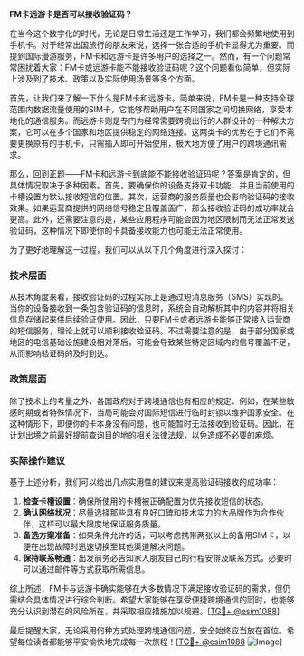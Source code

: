 **FM卡远游卡是否可以接收验证码？**

在当今这个数字化的时代，无论是日常生活还是工作学习，我们都会频繁地使用到手机卡。对于经常出国旅行的朋友来说，选择一张合适的手机卡显得尤为重要。而提到国际漫游服务，FM卡和远游卡是许多用户的选择之一。然而，有一个问题常常困扰着大家：FM卡或远游卡能不能接收验证码呢？这个问题看似简单，但实际上涉及到了技术、政策以及实际使用场景等多个方面。

首先，让我们来了解一下什么是FM卡和远游卡。简单来说，FM卡是一种支持全球范围内数据流量使用的SIM卡，它能够帮助用户在不同国家之间切换网络，享受本地化的通信服务。而远游卡则是专门为经常需要跨境出行的人群设计的一种解决方案，它可以在多个国家和地区提供稳定的网络连接。这两类卡的优势在于它们不需要更换原有的手机卡，只需插入即可开始使用，极大地方便了用户的跨境通讯需求。

那么，回到正题——FM卡和远游卡到底能不能接收验证码呢？答案是肯定的，但具体情况取决于多种因素。首先，要确保你的设备支持双卡功能，并且当前使用的卡槽设置为默认接收短信的位置。其次，运营商的服务质量也会影响验证码的接收效果。如果运营商提供的网络信号稳定且覆盖面广，那么接收验证码的成功率就会更高。此外，还需要注意的是，某些应用程序可能会因为地区限制而无法正常发送验证码，这种情况下即使你的卡具备接收能力也可能无法正常使用。

为了更好地理解这一过程，我们可以从以下几个角度进行深入探讨：

### 技术层面

从技术角度来看，接收验证码的过程实际上是通过短消息服务（SMS）实现的。当你的设备接收到一条包含验证码的信息时，系统会自动解析其中的内容并将相关信息存储起来供后续验证使用。因此，只要FM卡或者远游卡能够正常接入运营商的短信服务，理论上就可以顺利接收验证码。不过需要注意的是，由于部分国家或地区的电信基础设施建设相对落后，可能会导致某些特定区域内的信号覆盖不足，从而影响验证码的及时到达。

### 政策层面

除了技术上的考量之外，各国政府对于跨境通信也有相应的规定。例如，在某些敏感时期或者特殊情况下，当局可能会对国际短信进行临时封锁以维护国家安全。在这种情形下，即便你的卡本身没有问题，也可能暂时无法接收到验证码。因此，在计划出境之前最好提前查询目的地的相关法律法规，以免造成不必要的麻烦。

### 实际操作建议

基于上述分析，我们可以给出几点实用性的建议来提高验证码接收的成功率：

1. **检查卡槽设置**：确保所使用的卡槽被正确配置为优先接收短信的状态。
2. **确认网络状况**：尽量选择那些具有良好口碑和技术实力的大品牌作为合作伙伴，这样可以最大限度地保证服务质量。
3. **备选方案准备**：如果条件允许的话，可以考虑携带两张以上的备用SIM卡，以便在出现故障时迅速切换至其他渠道解决问题。
4. **保持联系畅通**：出发前务必告知家人朋友自己的行程安排及联系方式，必要时可以通过邮件等方式获取所需信息。

综上所述，FM卡与远游卡确实能够在大多数情况下满足接收验证码的需求，但仍需结合具体情况进行综合判断。希望大家能够在享受便捷跨境通信的同时，也能够充分认识到潜在的风险所在，并采取相应措施加以规避。[[TG💪+ @esim1088](https://t.me/s/esim1088)]

最后提醒大家，无论采用何种方式处理跨境通信问题，安全始终应当放在首位。希望每位读者都能够平安愉快地完成每一次旅程！[[TG💪+ @esim1088](https://t.me/s/esim1088) ![Image](https://i.postimg.cc/4NQfJmqS/Snipaste-2025-05-13-00-14-12.png)]